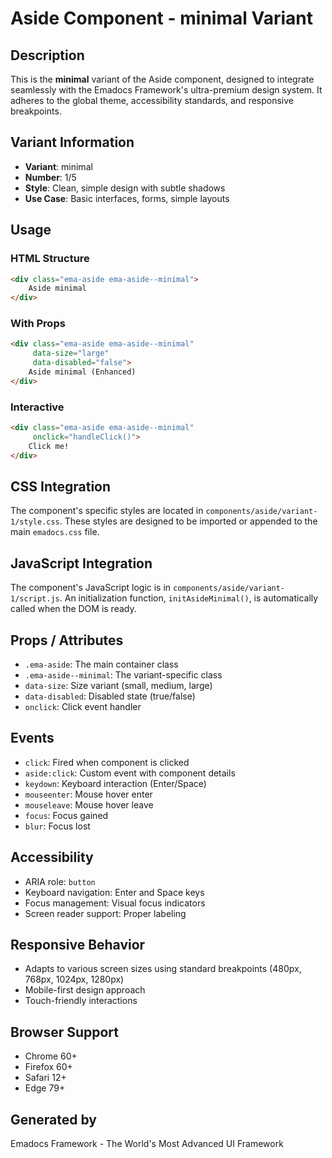 # Aside Component - minimal Variant

## Description
This is the **minimal** variant of the Aside component, designed to integrate seamlessly with the Emadocs Framework's ultra-premium design system. It adheres to the global theme, accessibility standards, and responsive breakpoints.

## Variant Information
- **Variant**: minimal
- **Number**: 1/5
- **Style**: Clean, simple design with subtle shadows
- **Use Case**: Basic interfaces, forms, simple layouts

## Usage

### HTML Structure
```html
<div class="ema-aside ema-aside--minimal">
    Aside minimal
</div>
```

### With Props
```html
<div class="ema-aside ema-aside--minimal" 
     data-size="large" 
     data-disabled="false">
    Aside minimal (Enhanced)
</div>
```

### Interactive
```html
<div class="ema-aside ema-aside--minimal" 
     onclick="handleClick()">
    Click me!
</div>
```

## CSS Integration
The component's specific styles are located in `components/aside/variant-1/style.css`. These styles are designed to be imported or appended to the main `emadocs.css` file.

## JavaScript Integration
The component's JavaScript logic is in `components/aside/variant-1/script.js`. An initialization function, `initAsideMinimal()`, is automatically called when the DOM is ready.

## Props / Attributes
- `.ema-aside`: The main container class
- `.ema-aside--minimal`: The variant-specific class
- `data-size`: Size variant (small, medium, large)
- `data-disabled`: Disabled state (true/false)
- `onclick`: Click event handler

## Events
- `click`: Fired when component is clicked
- `aside:click`: Custom event with component details
- `keydown`: Keyboard interaction (Enter/Space)
- `mouseenter`: Mouse hover enter
- `mouseleave`: Mouse hover leave
- `focus`: Focus gained
- `blur`: Focus lost

## Accessibility
- ARIA role: `button`
- Keyboard navigation: Enter and Space keys
- Focus management: Visual focus indicators
- Screen reader support: Proper labeling

## Responsive Behavior
- Adapts to various screen sizes using standard breakpoints (480px, 768px, 1024px, 1280px)
- Mobile-first design approach
- Touch-friendly interactions

## Browser Support
- Chrome 60+
- Firefox 60+
- Safari 12+
- Edge 79+

## Generated by
Emadocs Framework - The World's Most Advanced UI Framework
